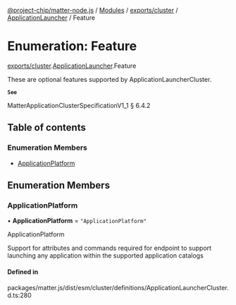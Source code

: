 [@project-chip/matter-node.js](../README.md) / [Modules](../modules.md) / [exports/cluster](../modules/exports_cluster.md) / [ApplicationLauncher](../modules/exports_cluster.ApplicationLauncher.md) / Feature

# Enumeration: Feature

[exports/cluster](../modules/exports_cluster.md).[ApplicationLauncher](../modules/exports_cluster.ApplicationLauncher.md).Feature

These are optional features supported by ApplicationLauncherCluster.

**`See`**

MatterApplicationClusterSpecificationV1_1 § 6.4.2

## Table of contents

### Enumeration Members

- [ApplicationPlatform](exports_cluster.ApplicationLauncher.Feature.md#applicationplatform)

## Enumeration Members

### ApplicationPlatform

• **ApplicationPlatform** = ``"ApplicationPlatform"``

ApplicationPlatform

Support for attributes and commands required for endpoint to support launching any application within the
supported application catalogs

#### Defined in

packages/matter.js/dist/esm/cluster/definitions/ApplicationLauncherCluster.d.ts:280
